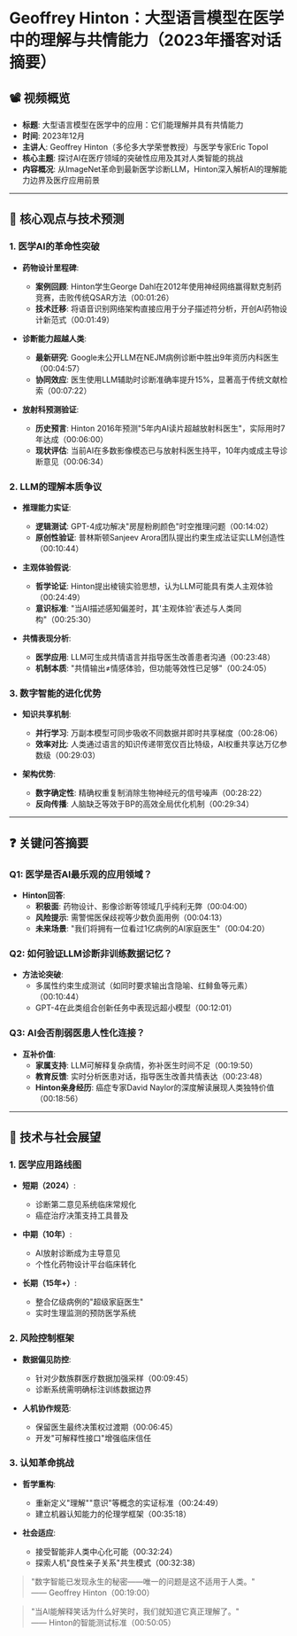 # Geoffrey Hinton：大型语言模型在医学中的理解与共情能力（2023年播客对话摘要）

## 📽️ 视频概览
- **标题**: 大型语言模型在医学中的应用：它们能理解并具有共情能力
- **时间**: 2023年12月
- **主讲人**: Geoffrey Hinton（多伦多大学荣誉教授）与医学专家Eric Topol
- **核心主题**: 探讨AI在医疗领域的突破性应用及其对人类智能的挑战
- **内容概况**: 从ImageNet革命到最新医学诊断LLM，Hinton深入解析AI的理解能力边界及医疗应用前景

---

## 🎯 核心观点与技术预测

### 1. **医学AI的革命性突破**
- **药物设计里程碑**:
  - **案例回顾**: Hinton学生George Dahl在2012年使用神经网络赢得默克制药竞赛，击败传统QSAR方法（00:01:26）
  - **技术迁移**: 将语音识别网络架构直接应用于分子描述符分析，开创AI药物设计新范式（00:01:49）

- **诊断能力超越人类**:
  - **最新研究**: Google未公开LLM在NEJM病例诊断中胜出9年资历内科医生（00:04:57）
  - **协同效应**: 医生使用LLM辅助时诊断准确率提升15%，显著高于传统文献检索（00:07:22）

- **放射科预测验证**:
  - **历史预言**: Hinton 2016年预测"5年内AI读片超越放射科医生"，实际用时7年达成（00:06:00）
  - **现状评估**: 当前AI在多数影像模态已与放射科医生持平，10年内或成主导诊断意见（00:06:34）

### 2. **LLM的理解本质争议**
- **推理能力实证**:
  - **逻辑测试**: GPT-4成功解决"房屋粉刷颜色"时空推理问题（00:14:02）
  - **原创性验证**: 普林斯顿Sanjeev Arora团队提出约束生成法证实LLM创造性（00:10:44）

- **主观体验假说**:
  - **哲学论证**: Hinton提出棱镜实验思想，认为LLM可能具有类人主观体验（00:24:49）
  - **意识标准**: "当AI描述感知偏差时，其'主观体验'表述与人类同构"（00:25:30）

- **共情表现分析**:
  - **医学应用**: LLM可生成共情语言并指导医生改善患者沟通（00:23:48）
  - **机制本质**: "共情输出≠情感体验，但功能等效性已足够"（00:24:05）

### 3. **数字智能的进化优势**
- **知识共享机制**:
  - **并行学习**: 万副本模型可同步吸收不同数据并即时共享梯度（00:28:06）
  - **效率对比**: 人类通过语言的知识传递带宽仅百比特级，AI权重共享达万亿参数级（00:29:03）

- **架构优势**:
  - **数字确定性**: 精确权重复制消除生物神经元的信号噪声（00:28:22）
  - **反向传播**: 人脑缺乏等效于BP的高效全局优化机制（00:29:34）

---

## ❓ 关键问答摘要

### Q1: 医学是否AI最乐观的应用领域？
- **Hinton回答**:
  - **积极面**: 药物设计、影像诊断等领域几乎纯利无弊（00:04:00）
  - **风险提示**: 需警惕医保歧视等少数负面用例（00:04:13）
  - **未来场景**: "我们将拥有一位看过1亿病例的AI家庭医生"（00:04:20）

### Q2: 如何验证LLM诊断非训练数据记忆？
- **方法论突破**:
  - 多属性约束生成测试（如同时要求输出含隐喻、红鲱鱼等元素）（00:10:44）
  - GPT-4在此类组合创新任务中表现远超小模型（00:12:01）

### Q3: AI会否削弱医患人性化连接？
- **互补价值**:
  - **家属支持**: LLM可解释复杂病情，弥补医生时间不足（00:19:50）
  - **教育反馈**: 实时分析医患对话，指导医生改善共情表达（00:23:48）
  - **Hinton亲身经历**: 癌症专家David Naylor的深度解读展现人类独特价值（00:18:56）

---

## 🔮 技术与社会展望

### 1. **医学应用路线图**
- **短期（2024）**:
  - 诊断第二意见系统临床常规化
  - 癌症治疗决策支持工具普及

- **中期（10年）**:
  - AI放射诊断成为主导意见
  - 个性化药物设计平台临床转化

- **长期（15年+）**:
  - 整合亿级病例的"超级家庭医生"
  - 实时生理监测的预防医学系统

### 2. **风险控制框架**
- **数据偏见防控**:
  - 针对少数族群医疗数据加强采样（00:09:45）
  - 诊断系统需明确标注训练数据边界

- **人机协作规范**:
  - 保留医生最终决策权过渡期（00:06:45）
  - 开发"可解释性接口"增强临床信任

### 3. **认知革命挑战**
- **哲学重构**:
  - 重新定义"理解""意识"等概念的实证标准（00:24:49）
  - 建立机器认知能力的伦理学框架（00:35:18）

- **社会适应**:
  - 接受智能非人类中心化可能（00:32:24）
  - 探索人机"良性亲子关系"共生模式（00:32:38）

> "数字智能已发现永生的秘密——唯一的问题是这不适用于人类。"  
> —— Geoffrey Hinton（00:19:00）

> "当AI能解释笑话为什么好笑时，我们就知道它真正理解了。"  
> —— Hinton的智能测试标准（00:50:05）
